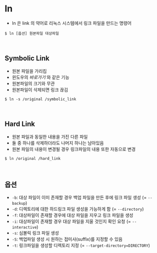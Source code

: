 # ln

- ln 은 link 의 약어로 리눅스 시스템에서 링크 파일을 만드는 명령어

```
$ ln [옵션] 원본파일 대상파일
```

<br>

## Symbolic Link

- 원본 파일을 가리킴
- 윈도우의 *바로가기* 와 같은 기능
- 원본파일의 크기와 무관
- 원본파일이 삭제되면 링크 끊김

```
$ ln -s /original /symbolic_link
```

<br>

## Hard Link

- 원본 파일과 동일한 내용을 가진 다른 파일
- 둘 중 하나를 삭제하더라도 나머지 하나는 남아있음
- 원본 파일의 내용이 변경될 경우 링크파일의 내용 또한 자동으로 변경

```
$ ln /original /hard_link
```

<br>

## 옵션
- `-b`: 대상 파일이 이미 존재할 경우 백업 파일을 만든 후에 링크 파일 생성 (= `--backup`)
- `-d`: 디렉토리에 대한 하드링크 파일 생성을 가능하게 함 (= `--directory`)
- `-f`: 대상파일이 존재할 경우에 대상 파일을 지우고 링크 파일을 생성
- `-i`: 대상파일이 존재할 경우 대상 파일을 지울 것인지 확인 요청 (= `--interactive`)
- `-s`: 심볼릭 링크 파일 생성
- `-S`: 백업파일 생성 시 원하는 접미사(suffix)를 지정할 수 있음
- `-t`: 링크파일을 생성할 디렉토리 지정 (= `--target-directory=DIRECTORY`)
